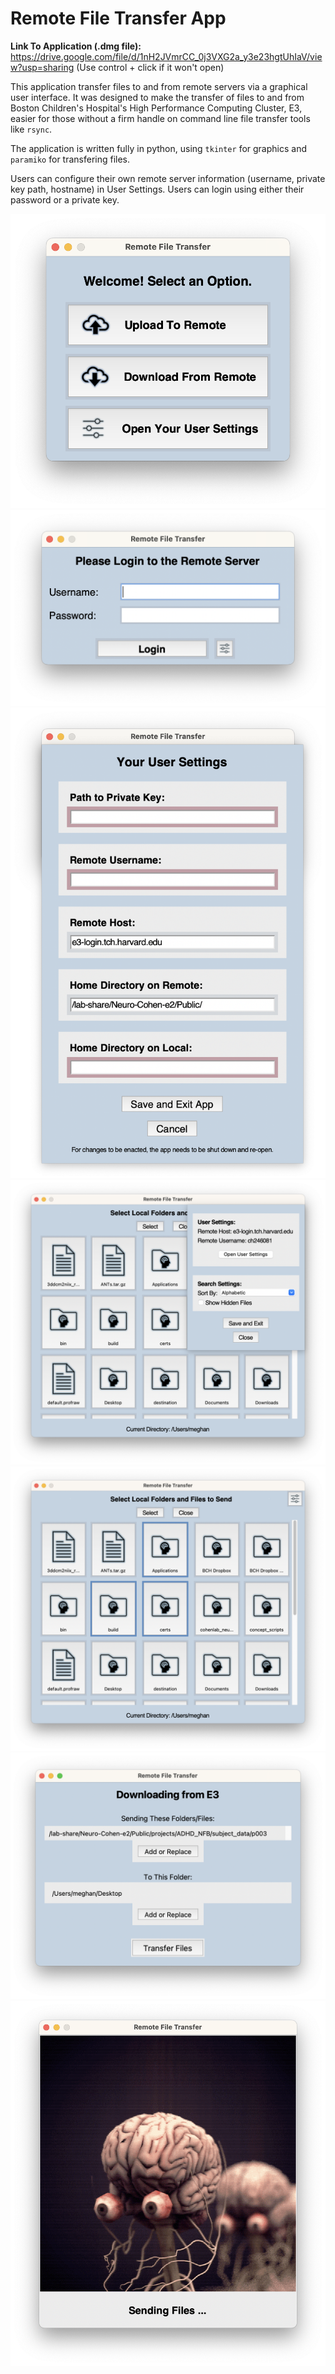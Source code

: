 # Remote File Transfer App 

**Link To Application (.dmg file):** https://drive.google.com/file/d/1nH2JVmrCC_0j3VXG2a_y3e23hgtUhIaV/view?usp=sharing (Use control + click if it won't open)


This application transfer files to and from remote servers via a graphical user interface. It was designed to make the transfer of files to and from Boston Children's Hospital's High Performance Computing Cluster, E3, easier for those without a firm handle on command line file transfer tools like `rsync`.

The application is written fully in python, using `tkinter` for graphics and `paramiko` for transfering files. 

Users can configure their own remote server information (username, private key path, hostname) in User Settings. Users can login using either their password or a private key.

![](assets/README_screenshots/1.png)
![](assets/README_screenshots/4.png)
![](assets/README_screenshots/7.png)
![](assets/README_screenshots/2.png)
![](assets/README_screenshots/3.png)
![](assets/README_screenshots/5.png)
![](assets/README_screenshots/6.png)
